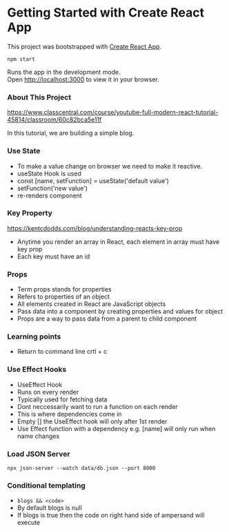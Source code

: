 # Getting Started with Create React App

This project was bootstrapped with [Create React App](https://github.com/facebook/create-react-app).

`npm start`

Runs the app in the development mode.\
Open [http://localhost:3000](http://localhost:3000) to view it in your browser.

### About This Project 
https://www.classcentral.com/course/youtube-full-modern-react-tutorial-45814/classroom/60c82bca5e11f

In this tutorial, we are building a simple blog.

### Use State 
- To make a value change on browser we need to make it reactive.
- useState Hook is used 
- const [name, setFunction] = useState('default value')
- setFunction('new value')
- re-renders component 

### Key Property
https://kentcdodds.com/blog/understanding-reacts-key-prop
- Anytime you render an array in React, each element in array must have key prop 
- Each key must have an id 

### Props
- Term props stands for properties 
- Refers to properties of an object 
- All elements created in React are JavaScript objects 
- Pass data into a component by creating properties and values for object 
- Props are a way to pass data from a parent to child component

### Learning points 
- Return to command line crtl + c

### Use Effect Hooks
- UseEffect Hook 
- Runs on every render 
- Typically used for fetching data
- Dont neccessarily want to run a function on each render 
- This is where dependencies come in 
- Empty [] the UseEffect hook will only after 1st render
- Use Effect function with a dependency e.g. [name] will only run when name changes 

### Load JSON Server 
```
npx json-server --watch data/db.json --port 8000
```

### Conditional templating 
- ```blogs && <code>```
- By default blogs is null 
- If blogs is true then the code on right hand side of ampersand will execute









